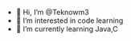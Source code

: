 - 👋 Hi, I’m @Teknowm3
- 👀 I’m interested in code learning
- 🌱 I’m currently learning Java,C

<!---
Teknowm3/Teknowm3 is a ✨ special ✨ repository because its `README.md` (this file) appears on your GitHub profile.
You can click the Preview link to take a look at your changes.
--->
